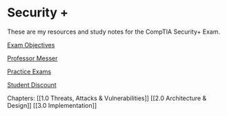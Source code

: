 # Security +
These are my resources and study notes for the CompTIA Security+ Exam.

[Exam Objectives](https://www.certblaster.com/wp-content/uploads/2020/11/CompTIA-Security-SY0-601-Exam-Objectives-1.0.pdf)

[Professor Messer](https://www.youtube.com/playlist?list=PLG49S3nxzAnkL2ulFS3132mOVKuzzBxA8)

[Practice Exams](https://www.examcompass.com/comptia/security-plus-certification/free-security-plus-practice-tests)

[Student Discount](https://academic-store.comptia.org/Certification-Vouchers/c/11332?facetValueFilter=tenant~user-type:individual&)

Chapters:
[[1.0 Threats, Attacks & Vulnerabilities]]
[[2.0 Architecture & Design]]
[[3.0 Implementation]]